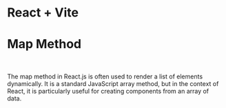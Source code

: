 # React + Vite

<h1> Map Method</h1> <br>

The map method in React.js is often used to render a list of elements dynamically. It is a standard JavaScript array method, but in the context of React, it is particularly useful for creating components from an array of data.


